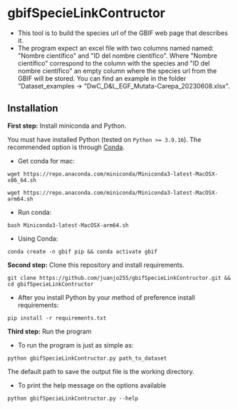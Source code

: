 # gbifSpecieLinkContructor
* This tool is to build the species url of the GBIF web page that describes it.
* The program expect an excel file with two columns named named: "Nombre científico" and "ID del nombre científico". Where "Nombre científico" correspond to the column with the species and "ID del nombre científico" an empty column where the species url from the GBIF will be stored. You can find an example in the folder "Dataset_examples ->  "DwC_D&L_EGF_Mutata-Carepa_20230608.xlsx".

## Installation


**First step:** Install miniconda and Python.

You must have installed Python (tested on `Python >= 3.9.16`). The recommended option is through [Conda](https://docs.conda.io/en/latest/miniconda.html).

* Get conda for mac:

`wget https://repo.anaconda.com/miniconda/Miniconda3-latest-MacOSX-x86_64.sh`

`wget https://repo.anaconda.com/miniconda/Miniconda3-latest-MacOSX-arm64.sh`

* Run conda:

`bash Miniconda3-latest-MacOSX-arm64.sh`
  
* Using Conda:

`conda create -n gbif pip && conda activate gbif`


**Second step:** Clone this repository and install requirements.

`git clone https://github.com/juanjo255/gbifSpecieLinkContructor.git && cd gbifSpecieLinkContructor`

* After you install Python by your method of preference install requirements:

`pip install -r requirements.txt`


**Third step:** Run the program

* To run the program is just as simple as: 

`python gbifSpecieLinkContructor.py path_to_dataset`

The default path to save the output file is the working directory.

* To print the help message on the options available

`python gbifSpecieLinkContructor.py --help`
